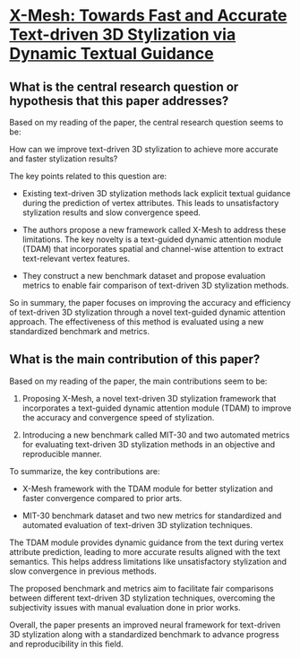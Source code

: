 # [X-Mesh: Towards Fast and Accurate Text-driven 3D Stylization via Dynamic   Textual Guidance](https://arxiv.org/abs/2303.15764)

## What is the central research question or hypothesis that this paper addresses?

 Based on my reading of the paper, the central research question seems to be: 

How can we improve text-driven 3D stylization to achieve more accurate and faster stylization results?

The key points related to this question are:

- Existing text-driven 3D stylization methods lack explicit textual guidance during the prediction of vertex attributes. This leads to unsatisfactory stylization results and slow convergence speed. 

- The authors propose a new framework called X-Mesh to address these limitations. The key novelty is a text-guided dynamic attention module (TDAM) that incorporates spatial and channel-wise attention to extract text-relevant vertex features. 

- They construct a new benchmark dataset and propose evaluation metrics to enable fair comparison of text-driven 3D stylization methods.

So in summary, the paper focuses on improving the accuracy and efficiency of text-driven 3D stylization through a novel text-guided dynamic attention approach. The effectiveness of this method is evaluated using a new standardized benchmark and metrics.


## What is the main contribution of this paper?

 Based on my reading of the paper, the main contributions seem to be:

1. Proposing X-Mesh, a novel text-driven 3D stylization framework that incorporates a text-guided dynamic attention module (TDAM) to improve the accuracy and convergence speed of stylization. 

2. Introducing a new benchmark called MIT-30 and two automated metrics for evaluating text-driven 3D stylization methods in an objective and reproducible manner.

To summarize, the key contributions are:

- X-Mesh framework with the TDAM module for better stylization and faster convergence compared to prior arts.

- MIT-30 benchmark dataset and two new metrics for standardized and automated evaluation of text-driven 3D stylization techniques.

The TDAM module provides dynamic guidance from the text during vertex attribute prediction, leading to more accurate results aligned with the text semantics. This helps address limitations like unsatisfactory stylization and slow convergence in previous methods.

The proposed benchmark and metrics aim to facilitate fair comparisons between different text-driven 3D stylization techniques, overcoming the subjectivity issues with manual evaluation done in prior works.

Overall, the paper presents an improved neural framework for text-driven 3D stylization along with a standardized benchmark to advance progress and reproducibility in this field.
